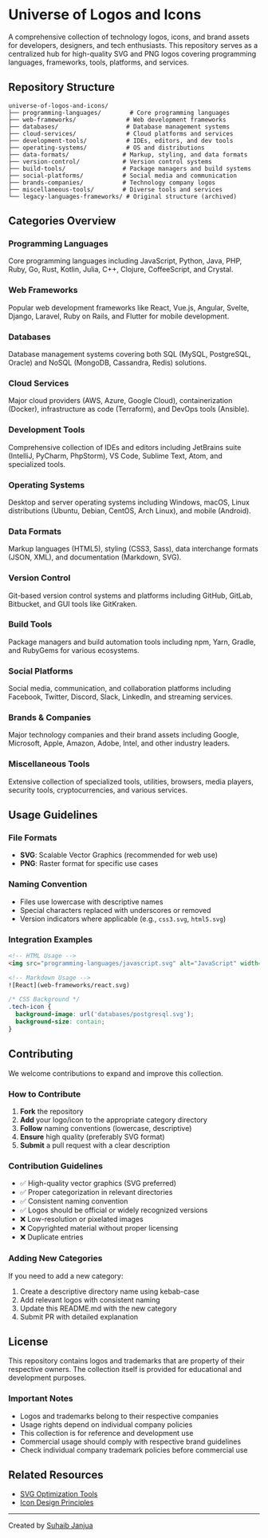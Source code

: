 # Universe of Logos and Icons

A comprehensive collection of technology logos, icons, and brand assets for developers, designers, and tech enthusiasts. This repository serves as a centralized hub for high-quality SVG and PNG logos covering programming languages, frameworks, tools, platforms, and services.

## Repository Structure

```
universe-of-logos-and-icons/
├── programming-languages/        # Core programming languages
├── web-frameworks/              # Web development frameworks
├── databases/                   # Database management systems
├── cloud-services/              # Cloud platforms and services
├── development-tools/           # IDEs, editors, and dev tools
├── operating-systems/           # OS and distributions
├── data-formats/               # Markup, styling, and data formats
├── version-control/            # Version control systems
├── build-tools/                # Package managers and build systems
├── social-platforms/           # Social media and communication
├── brands-companies/           # Technology company logos
├── miscellaneous-tools/        # Diverse tools and services
└── legacy-languages-frameworks/ # Original structure (archived)
```

## Categories Overview

### Programming Languages
Core programming languages including JavaScript, Python, Java, PHP, Ruby, Go, Rust, Kotlin, Julia, C++, Clojure, CoffeeScript, and Crystal.

### Web Frameworks
Popular web development frameworks like React, Vue.js, Angular, Svelte, Django, Laravel, Ruby on Rails, and Flutter for mobile development.

### Databases
Database management systems covering both SQL (MySQL, PostgreSQL, Oracle) and NoSQL (MongoDB, Cassandra, Redis) solutions.

### Cloud Services
Major cloud providers (AWS, Azure, Google Cloud), containerization (Docker), infrastructure as code (Terraform), and DevOps tools (Ansible).

### Development Tools
Comprehensive collection of IDEs and editors including JetBrains suite (IntelliJ, PyCharm, PhpStorm), VS Code, Sublime Text, Atom, and specialized tools.

### Operating Systems
Desktop and server operating systems including Windows, macOS, Linux distributions (Ubuntu, Debian, CentOS, Arch Linux), and mobile (Android).

### Data Formats
Markup languages (HTML5), styling (CSS3, Sass), data interchange formats (JSON, XML), and documentation (Markdown, SVG).

### Version Control
Git-based version control systems and platforms including GitHub, GitLab, Bitbucket, and GUI tools like GitKraken.

### Build Tools
Package managers and build automation tools including npm, Yarn, Gradle, and RubyGems for various ecosystems.

### Social Platforms
Social media, communication, and collaboration platforms including Facebook, Twitter, Discord, Slack, LinkedIn, and streaming services.

### Brands & Companies
Major technology companies and their brand assets including Google, Microsoft, Apple, Amazon, Adobe, Intel, and other industry leaders.

### Miscellaneous Tools
Extensive collection of specialized tools, utilities, browsers, media players, security tools, cryptocurrencies, and various services.

## Usage Guidelines

### File Formats
- **SVG**: Scalable Vector Graphics (recommended for web use)
- **PNG**: Raster format for specific use cases

### Naming Convention
- Files use lowercase with descriptive names
- Special characters replaced with underscores or removed
- Version indicators where applicable (e.g., `css3.svg`, `html5.svg`)

### Integration Examples

```html
<!-- HTML Usage -->
<img src="programming-languages/javascript.svg" alt="JavaScript" width="32" height="32">

<!-- Markdown Usage -->
![React](web-frameworks/react.svg)
```

```css
/* CSS Background */
.tech-icon {
  background-image: url('databases/postgresql.svg');
  background-size: contain;
}
```

## Contributing

We welcome contributions to expand and improve this collection.

### How to Contribute

1. **Fork** the repository
2. **Add** your logo/icon to the appropriate category directory
3. **Follow** naming conventions (lowercase, descriptive)
4. **Ensure** high quality (preferably SVG format)
5. **Submit** a pull request with a clear description

### Contribution Guidelines

- ✅ High-quality vector graphics (SVG preferred)
- ✅ Proper categorization in relevant directories
- ✅ Consistent naming convention
- ✅ Logos should be official or widely recognized versions
- ❌ Low-resolution or pixelated images
- ❌ Copyrighted material without proper licensing
- ❌ Duplicate entries

### Adding New Categories

If you need to add a new category:
1. Create a descriptive directory name using kebab-case
2. Add relevant logos with consistent naming
3. Update this README.md with the new category
4. Submit PR with detailed explanation

## License

This repository contains logos and trademarks that are property of their respective owners. The collection itself is provided for educational and development purposes.

### Important Notes

- Logos and trademarks belong to their respective companies
- Usage rights depend on individual company policies  
- This collection is for reference and development use
- Commercial usage should comply with respective brand guidelines
- Check individual company trademark policies before commercial use

## Related Resources

- [SVG Optimization Tools](https://jakearchibald.github.io/svgomg/)
- [Icon Design Principles](https://material.io/design/iconography/)

---

Created by [Suhaib Janjua](https://github.com/suhaibjanjua)